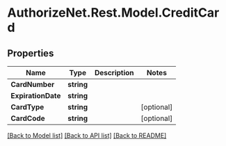 # AuthorizeNet.Rest.Model.CreditCard
## Properties

Name | Type | Description | Notes
------------ | ------------- | ------------- | -------------
**CardNumber** | **string** |  | 
**ExpirationDate** | **string** |  | 
**CardType** | **string** |  | [optional] 
**CardCode** | **string** |  | [optional] 

[[Back to Model list]](../README.md#documentation-for-models) [[Back to API list]](../README.md#documentation-for-api-endpoints) [[Back to README]](../README.md)

